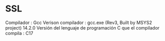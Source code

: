 # SSL

Compilador : Gcc
Verison compilador : gcc.exe (Rev3, Built by MSYS2 project) 14.2.0
Versión del lenguaje de programación C que el compilador compila : C17
